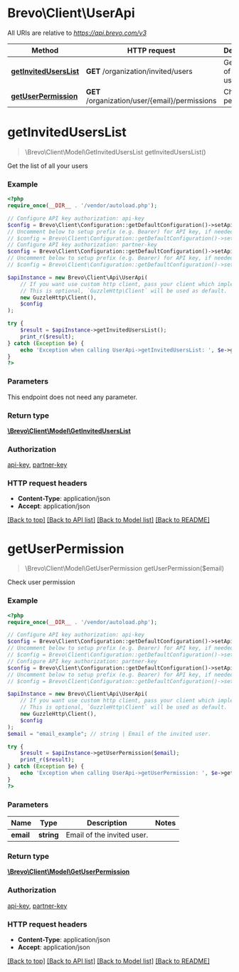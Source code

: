 # Brevo\Client\UserApi

All URIs are relative to *https://api.brevo.com/v3*

Method | HTTP request | Description
------------- | ------------- | -------------
[**getInvitedUsersList**](UserApi.md#getInvitedUsersList) | **GET** /organization/invited/users | Get the list of all your users
[**getUserPermission**](UserApi.md#getUserPermission) | **GET** /organization/user/{email}/permissions | Check user permission


# **getInvitedUsersList**
> \Brevo\Client\Model\GetInvitedUsersList getInvitedUsersList()

Get the list of all your users

### Example
```php
<?php
require_once(__DIR__ . '/vendor/autoload.php');

// Configure API key authorization: api-key
$config = Brevo\Client\Configuration::getDefaultConfiguration()->setApiKey('api-key', 'YOUR_API_KEY');
// Uncomment below to setup prefix (e.g. Bearer) for API key, if needed
// $config = Brevo\Client\Configuration::getDefaultConfiguration()->setApiKeyPrefix('api-key', 'Bearer');
// Configure API key authorization: partner-key
$config = Brevo\Client\Configuration::getDefaultConfiguration()->setApiKey('partner-key', 'YOUR_API_KEY');
// Uncomment below to setup prefix (e.g. Bearer) for API key, if needed
// $config = Brevo\Client\Configuration::getDefaultConfiguration()->setApiKeyPrefix('partner-key', 'Bearer');

$apiInstance = new Brevo\Client\Api\UserApi(
    // If you want use custom http client, pass your client which implements `GuzzleHttp\ClientInterface`.
    // This is optional, `GuzzleHttp\Client` will be used as default.
    new GuzzleHttp\Client(),
    $config
);

try {
    $result = $apiInstance->getInvitedUsersList();
    print_r($result);
} catch (Exception $e) {
    echo 'Exception when calling UserApi->getInvitedUsersList: ', $e->getMessage(), PHP_EOL;
}
?>
```

### Parameters
This endpoint does not need any parameter.

### Return type

[**\Brevo\Client\Model\GetInvitedUsersList**](../Model/GetInvitedUsersList.md)

### Authorization

[api-key](../../README.md#api-key), [partner-key](../../README.md#partner-key)

### HTTP request headers

 - **Content-Type**: application/json
 - **Accept**: application/json

[[Back to top]](#) [[Back to API list]](../../README.md#documentation-for-api-endpoints) [[Back to Model list]](../../README.md#documentation-for-models) [[Back to README]](../../README.md)

# **getUserPermission**
> \Brevo\Client\Model\GetUserPermission getUserPermission($email)

Check user permission

### Example
```php
<?php
require_once(__DIR__ . '/vendor/autoload.php');

// Configure API key authorization: api-key
$config = Brevo\Client\Configuration::getDefaultConfiguration()->setApiKey('api-key', 'YOUR_API_KEY');
// Uncomment below to setup prefix (e.g. Bearer) for API key, if needed
// $config = Brevo\Client\Configuration::getDefaultConfiguration()->setApiKeyPrefix('api-key', 'Bearer');
// Configure API key authorization: partner-key
$config = Brevo\Client\Configuration::getDefaultConfiguration()->setApiKey('partner-key', 'YOUR_API_KEY');
// Uncomment below to setup prefix (e.g. Bearer) for API key, if needed
// $config = Brevo\Client\Configuration::getDefaultConfiguration()->setApiKeyPrefix('partner-key', 'Bearer');

$apiInstance = new Brevo\Client\Api\UserApi(
    // If you want use custom http client, pass your client which implements `GuzzleHttp\ClientInterface`.
    // This is optional, `GuzzleHttp\Client` will be used as default.
    new GuzzleHttp\Client(),
    $config
);
$email = "email_example"; // string | Email of the invited user.

try {
    $result = $apiInstance->getUserPermission($email);
    print_r($result);
} catch (Exception $e) {
    echo 'Exception when calling UserApi->getUserPermission: ', $e->getMessage(), PHP_EOL;
}
?>
```

### Parameters

Name | Type | Description  | Notes
------------- | ------------- | ------------- | -------------
 **email** | **string**| Email of the invited user. |

### Return type

[**\Brevo\Client\Model\GetUserPermission**](../Model/GetUserPermission.md)

### Authorization

[api-key](../../README.md#api-key), [partner-key](../../README.md#partner-key)

### HTTP request headers

 - **Content-Type**: application/json
 - **Accept**: application/json

[[Back to top]](#) [[Back to API list]](../../README.md#documentation-for-api-endpoints) [[Back to Model list]](../../README.md#documentation-for-models) [[Back to README]](../../README.md)

